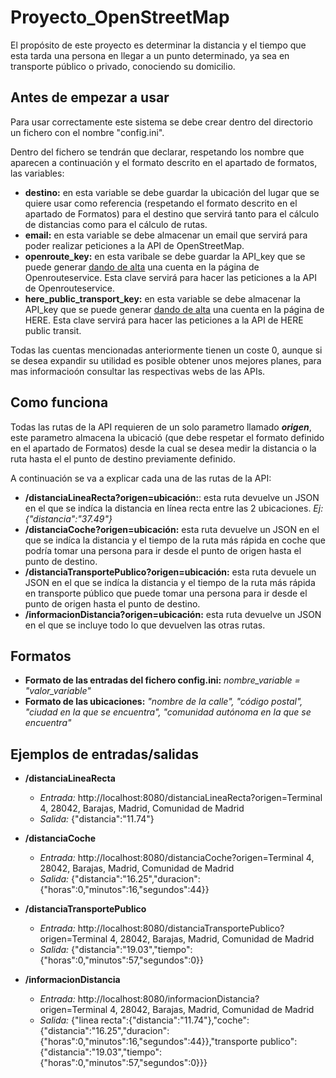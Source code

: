 # Proyecto_OpenStreetMap
El propósito de este proyecto es determinar la distancia y el tiempo que esta tarda una persona en llegar a un punto determinado, ya sea en transporte público o privado, conociendo su domicilio.

## Antes de empezar a usar
Para usar correctamente este sistema se debe crear dentro del directorio un fichero con el nombre "config.ini".

Dentro del fichero se tendrán que declarar, respetando los nombre que aparecen a continuación y el formato descrito en el apartado de formatos, las variables:
* **destino:** en esta variable se debe guardar la ubicación del lugar que se quiere usar como referencia (respetando el formato descrito en el apartado de Formatos) para el destino que servirá tanto para el cálculo de distancias como para el cálculo de rutas.
* **email:** en esta variable se debe almacenar un email que servirá para poder realizar peticiones a la API de OpenStreetMap.
* **openroute_key:** en esta varibale se debe guardar la API_key que se puede generar [dando de alta](https://openrouteservice.org/dev/#/signup) una cuenta en la página de Openrouteservice. Esta clave servirá para hacer las peticiones a la API de Openrouteservice.
* **here_public_transport_key:** en esta variable se debe almacenar la API_key que se puede generar [dando de alta](https://platform.here.com/sign-up?step=verify-identity) una cuenta en la página de HERE. Esta clave servirá para hacer las peticiones a la API de HERE public transit.

Todas las cuentas mencionadas anteriormente tienen un coste 0, aunque si se desea expandir su utilidad es posible obtener unos mejores planes, para mas informacioón consultar las respectivas webs de las APIs.
## Como funciona
Todas las rutas de la API requieren de un solo parametro llamado ***origen***, este parametro almacena la ubicació (que debe respetar el formato definido en el apartado de Formatos) desde la cual se desea medir la distancia o la ruta hasta el el punto de destino previamente definido.

A continuación se va a explicar cada una de las rutas de la API:
* **/distanciaLineaRecta?origen=ubicación:**: esta ruta devuelve un JSON en el que se indíca la distancia en línea recta entre las 2 ubicaciones. *Ej: {"distancia":"37.49"}*
* **/distanciaCoche?origen=ubicación:** esta ruta devuelve un JSON en el que se indíca la distancia y el tiempo de la ruta más rápida en coche que podría tomar una persona para ir desde el punto de origen hasta el punto de destino.
* **/distanciaTransportePublico?origen=ubicación:** esta ruta devuele un JSON en el que se indíca la distancia y el tiempo de la ruta más rápida en transporte público que puede tomar una persona para ir desde el punto de origen hasta el punto de destino.
* **/informacionDistancia?origen=ubicación:** esta ruta devuelve un JSON en el que se incluye todo lo que devuelven las otras rutas.

## Formatos
* **Formato de las entradas del fichero config.ini:** *nombre_variable = "valor_variable"*
* **Formato de las ubicaciones:** *"nombre de la calle", "código postal", "ciudad en la que se encuentra", "comunidad autónoma en la que se encuentra"*

## Ejemplos de entradas/salidas
* **/distanciaLineaRecta**
  * *Entrada:* http://localhost:8080/distanciaLineaRecta?origen=Terminal 4, 28042, Barajas, Madrid, Comunidad de Madrid
  * *Salida:* {"distancia":"11.74"}
* **/distanciaCoche**
  * *Entrada:* http://localhost:8080/distanciaCoche?origen=Terminal 4, 28042, Barajas, Madrid, Comunidad de Madrid
  * *Salida:* {"distancia":"16.25","duracion":{"horas":0,"minutos":16,"segundos":44}}

* **/distanciaTransportePublico**
  * *Entrada:* http://localhost:8080/distanciaTransportePublico?origen=Terminal 4, 28042, Barajas, Madrid, Comunidad de Madrid
  * *Salida:* {"distancia":"19.03","tiempo":{"horas":0,"minutos":57,"segundos":0}}

* **/informacionDistancia**
  * *Entrada:* http://localhost:8080/informacionDistancia?origen=Terminal 4, 28042, Barajas, Madrid, Comunidad de Madrid
  * *Salida:* {"linea recta":{"distancia":"11.74"},"coche":{"distancia":"16.25","duracion":{"horas":0,"minutos":16,"segundos":44}},"transporte publico":{"distancia":"19.03","tiempo":{"horas":0,"minutos":57,"segundos":0}}}

